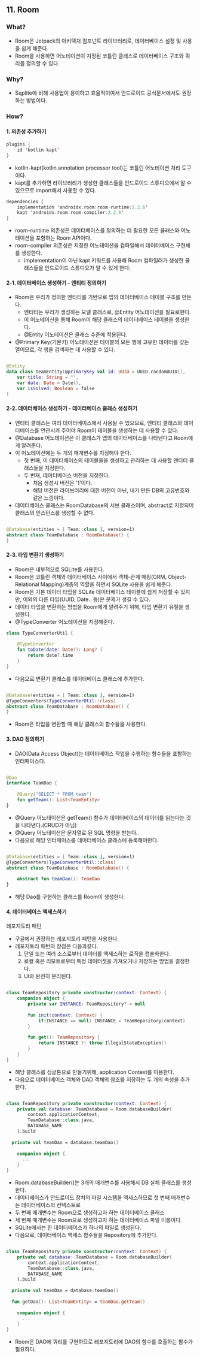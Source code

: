 ## 11. Room

### What?
- Room은 Jetpack의 아키텍처 컴포넌트 라이브러리로, 데이터베이스 설정 및 사용을 쉽게 해준다.
- Room을 사용하면 어노테이션이 지정된 코틀린 클래스로 데이터베이스 구조와 쿼리를 정의할 수 있다.

### Why?
- Sqplite에 비해 사용법이 용이하고 효율적이여서 안드로이드 공식문서에서도 권장하는 방법이다.

### How?

#### 1. 의존성 추가하기
```kotlin
plugins {
    id 'kotlin-kapt'
}
```
- kotlin-kapt(kotlin annotation processor tool)는 코틀린 어노테이션 처리 도구이다.
- kapt를 추가하면 라이브러리가 생성한 클래스들을 안드로이드 스튜디오에서 알 수 있으므로 import해서 사용할 수 있다.

```kotlin
dependencies {
    implementation 'androidx.room:room-runtime:2.2.6'
    kapt 'androidx.room:room-compiler:2.2.6'
}
```
- room-runtime 의존성은 데이터베이스를 정의하는 데 필요한 모든 클래스와 어노테이션을 포함하는 Room API이다.
- room-compiler 의존성은 지정한 어노테이션을 컴파일해서 데이터베이스 구현체를 생성한다.
  - implementation이 아닌 kapt 키워드를 사용해 Room 컴파일러가 생성한 클래스들을 안드로이드 스튜디오가 알 수 있게 한다.

#### 2-1. 데이터베이스 생성하기 - 엔티티 정의하기
- Room은 우리가 정의한 엔티티를 기반으로 앱의 데이터베이스 테이블 구조를 만든다.
  - 엔티티는 우리가 생성하는 모델 클래스로, @Entity 어노테이션을 필요로한다.
  - 이 어노테이션을 통해 Room이 해당 클래스의 데이터베이스 테이블을 생성한다.
  - @Entity 어노테이션은 클래스 수준에 적용된다.
- @Primary Key(기본키) 어노테이션은 테이블의 모든 행에 고유한 데이터를 갖는 열이므로, 각 행을 검색하는 데 사용할 수 있다.

```kotlin

@Entity
data class TeamEntity(@primaryKey val id: UUID = UUID.randomUUID(),
    var title: String = "",
    var date: Date = Date(),
    var isSolved: Boolean = false
)
```
#### 2-2. 데이터베이스 생성하기 - 데이터베이스 클래스 생성하기
- 엔티티 클래스는 여러 데이터베이스에서 사용될 수 있으므로, 엔티티 클래스와 데이터베이스를 연관시켜 주어야 Room이 테이블을 생성하는 데 사용할 수 있다.
- @Database 어노테이션은 이 클래스가 앱의 데이터베이스를 나타낸다고 Room에게 알려준다.
- 이 어노테이션에는 두 개의 매개변수를 지정해야 한다.
  - 첫 번째, 이 데이터베이스의 테이블들을 생성하고 관리하는 데 사용할 엔티티 클래스들을 지정한다.
  - 두 번재, 데이터베이스 버전을 지정한다.
    - 처음 생성시 버전은 '1'이다.
    - 해당 버전은 라이브러리에 대한 버전이 아닌, 내가 만든 DB의 고유번호와 같은 느낌이다.
- 데이터베이스 클래스는 RoomDatabase의 서브 클래스이며, abstract로 지정되어 클래스의 인스턴스를 생성할 수 없다.

```kotlin

@Database(entities = [ Team::class ], version=1)
abstract class TeamDatabase : RoomDatabase() {
}
```
#### 2-3. 타입 변환기 생성하기
- Room은 내부적으로 SQLite를 사용한다.
- Room은 코틀린 객체와 데이터베이스 사이에서 객체-관계 매핑(ORM, Object-Relational Mapping)계층의 역할을 하면서 SQLite 사용을 쉽게 해준다.
- Room은 기본 데이터 타입을 SQLite 데이터베이스 테이블에 쉽게 저장할 수 있지만, 이외의 다른 타입(UUID, Date.. 등)은 문제가 생길 수 있다.
- 데이터 타입을 변환하는 방법을 Room에게 알려주기 위해, 타입 변환기 유틸을 생성한다.
- @TypeConverter 어노테이션을 지정해준다.
```kotlin
class TypeConverterUtil {
    
    @TypeConverter
    fun toDate(date: Date?): Long? {
        return date?.time
    }
}
```
- 다음으로 변환기 클래스를 데이터베이스 클래스에 추가한다.
```kotlin

@Database(entities = [ Team::class ], version=1)
@TypeConverters(TypeConverterUtil::class)
abstract class TeamDatabase : RoomDatabase() {
}
```
- Room은 타입을 변환할 때 해당 클래스의 함수들을 사용한다.

#### 3. DAO 정의하기
- DAO(Data Access Object)는 데이터베이스 작업을 수행하는 함수들을 포함하는 인터페이스다.
```kotlin

@Dao
interface TeamDao {
    
    @Query("SELECT * FROM team")
    fun getTeam(): List<TeamEntity>
}
```
- @Query 어노테이션은 getTeam() 함수가 데이터베이스의 데이터를 읽는다는 것을 나타낸다.(CRUD가 아님)
- @Query 어노테이션은 문자열로 된 SQL 명령을 받는다.
- 다음으로 해당 인터페이스를 데이터베이스 클래스에 등록해야한다.
```kotlin

@Database(entities = [ Team::class ], version=1)
@TypeConverters(TypeConverterUtil::class)
abstract class TeamDatabase : RoomDatabase() {
    
    abstract fun teamDao(): TeamDao
}
```
- 해당 Dao를 구현하는 클래스를 Room이 생성한다.
 
#### 4. 데이터베이스 엑세스하기
레포지토리 패턴
- 구글에서 권장하는 레포지토리 패턴을 사용한다.
- 레포지토리 패턴의 장점은 다음과같다.  
  1. 단일 또는 여러 소스로부터 데이터를 액세스하는 로직을 캡슐화한다.  
  2. 로컬 혹은 리모트로부터 특정 데이터셋을 가져오거나 저장하는 방법을 결정한다.  
  3. UI와 완전히 분리된다.  

```kotlin

class TeamRepository private constructor(context: Context) {
    companion object {
        private var INSTANCE: TeamRepository? = null
      
        fun init(context: Context) {
            if(INSTANCE == null) INSTANCE = TeamRepository(context)
        }
      
        fun get(): TeamRepository {
            return INSTANCE ?: throw IllegalStateException()
        }
    }
}
```
- 해당 클래스를 싱글톤으로 만들기위해, application Context를 이용한다.
- 다음으로 데이터베이스 객체와 DAO 객체의 참조를 저장하는 두 개의 속성을 추가한다. 
```kotlin

class TeamRepository private constructor(context: Context) {
    private val database: TeamDatabase = Room.databaseBuilder(
        context.applicationContext,
        TeamDatabase::class.java,
        DATABASE_NAME
    ).build
  
  private val teamDao = database.teamDao()
    
    companion object {
      ...
    }
}
```
- Room.databaseBuilder()는 3개의 매개변수를 사용해서 DB 실체 클래스를 생성한다.
- 데이터베이스가 안드로이드 장치의 파일 시스템을 액세스하므로 첫 번째 매개변수는 데이터베이스의 컨텍스트로
- 두 번째 매개변수는 Room으로 생성하고자 하는 데이터베이스 클래스
- 세 번째 매개변수는 Room으로 생성하고자 하는 데이터베이스 파일 이름이다.
- SQLite에서는 한 데이터베이스가 하나의 파일로 생성된다.
- 다음으로, 데이터베이스 엑세스 함수들을 Repository에 추가한다.
```kotlin

class TeamRepository private constructor(context: Context) {
    private val database: TeamDatabase = Room.databaseBuilder(
        context.applicationContext,
        TeamDatabase::class.java,
        DATABASE_NAME
    ).build
  
  private val teamDao = database.teamDao()
  
  fun getDao(): List<TeamEntity> = teamDao.getTeam()
    
    companion object {
      ...
    }
}
```
- Room은 DAO에 쿼리를 구현하므로 레포지토리에 DAO의 함수를 호출하는 함수가 필요하다.